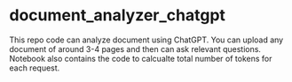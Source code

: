 # document_analyzer_chatgpt
This repo code can analyze document using ChatGPT. You can upload any document of around 3-4 pages and then can ask relevant questions. 
Notebook also contains the code to calcualte total number of tokens for each request.

